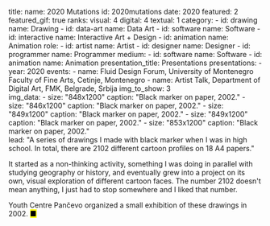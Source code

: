 title: 
    name: 2020 Mutations
id: 2020mutations
date: 2020
featured: 2
featured_gif: true
ranks:
    visual: 4
    digital: 4
    textual: 1
category: 
    - id: drawing
      name: Drawing
    - id: data-art
      name: Data Art
    - id: software
      name: Software
    - id: interactive
      name: Interactive Art + Design
    - id: animation
      name: Animation
role:
    - id: artist
      name: Artist
    - id: designer
      name: Designer
    - id: programmer
      name: Programmer
medium:
    - id: software
      name: Software
    - id: animation
      name: Animation
presentation_title: Presentations
presentations:
    - year: 2020
      events:
        - name: <span class='italic-style'>Fluid Design Forum</span>, University of Montenegro Faculty of Fine Arts, Cetinje, Montenegro
        - name: <span class='italic-style'>Artist Talk</span>, Department of Digital Art, FMK, Belgrade, Srbija
img_to_show: 3       
img_data:
    - size: "848x1200"
      caption: "Black marker on paper, 2002."
    - size: "846x1200"
      caption: "Black marker on paper, 2002."
    - size: "849x1200"
      caption: "Black marker on paper, 2002."
    - size: "849x1200"
      caption: "Black marker on paper, 2002."
    - size: "853x1200"
      caption: "Black marker on paper, 2002."                              
lead: "A series of drawings I made with black marker when I was in high school. In total, there are 2102 different cartoon profiles on 18 A4 papers."

It started as a non-thinking activity, something I was doing in parallel with studying geography or history, and eventually grew into a project on its own, visual exploration of different cartoon faces. The number 2102 doesn't mean anything, I just had to stop somewhere and I liked that number.

Youth Centre Pančevo organized a small exhibition of these drawings in 2002. <mark>&#9632;</mark>